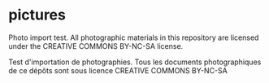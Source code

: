 # pictures
Photo import test. 
All photographic materials in this repository are licensed under the CREATIVE COMMONS BY-NC-SA license.

Test d'importation de photographies. 
Tous les documents photographiques de ce dépôts sont sous licence CREATIVE COMMONS BY-NC-SA
